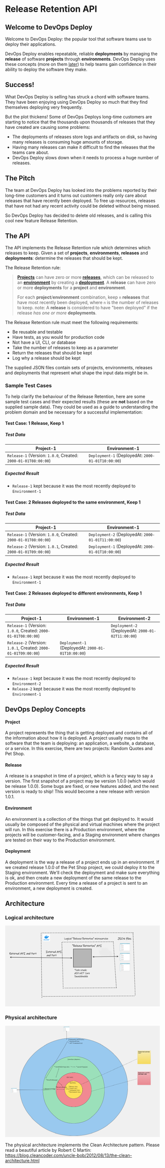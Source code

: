 
# Release Retention API

## Welcome to DevOps Deploy

Welcome to DevOps Deploy: the popular tool that software teams use to deploy their applications. 

DevOps Deploy enables repeatable, reliable **deployments** by managing the **release** of software **projects** through **environments**. DevOps Deploy uses these concepts (more on them [later](#devops-deploy-concepts)) to help teams gain confidence in their ability to deploy the software they make.

## Success!

What DevOps Deploy is selling has struck a chord with software teams. They have been enjoying using DevOps Deploy so much that they find themselves deploying very frequently. 

But the plot thickens! Some of DevOps Deploys long-time customers are starting to notice that the thousands upon thousands of releases that they have created are causing some problems:

- The deployments of releases store logs and artifacts on disk, so having many releases is consuming huge amounts of storage.
- Having many releases can make it difficult to find the releases that the teams care about.
- DevOps Deploy slows down when it needs to process a huge number of releases.

## The Pitch

The team at DevOps Deploy has looked into the problems reported by their long-time customers and it turns out customers really only care about releases that have recently been deployed. To free up resources, releases that have not had any recent activity could be deleted without being missed. 

So DevOps Deploy has decided to delete old releases, and is calling this cool new feature Release Retention.

## The API

The API implements the Release Retention rule which determines which releases to keep. Given a set of **projects**, **environments**, **releases** and **deployments**: determine the releases that should be kept.

The Release Retention rule:
> [**Projects**](#project) can have zero or more [**releases**](#release), which can be released to an [**environment**](#environment) by creating a [**deployment**](#deployment). A **release** can have zero or more **deployments** for a **project** and **environment**.  
> 
> For each **project**/**environment** combination, keep `n` **releases** that have most recently been deployed, where `n` is the number of releases to keep. 
> note: A **release** is considered to have "been deployed" if the release _has one or more_ **deployments**.

The Release Retention rule must meet the following requirements:
- Be reusable and testable
- Have tests, as you would for production code
- Not have a UI, CLI, or database
- Take the number of releases to keep as a parameter
- Return the releases that should be kept
- Log why a release should be kept

The supplied JSON files contain sets of projects, environments, releases and deployments that represent what shape the input data might be in.

### Sample Test Cases

To help clarify the behaviour of the Release Retention, here are some sample test cases and their expected results (these are **not** based on the supplied sample data). They could be used as a guide to understanding the problem domain and be necessary for a successful implementation:

#### Test Case: 1 Release, Keep 1


##### Test Data
| Project-1 | Environment-1 |
| ------------- | ------------- |
| `Release-1` (Version: `1.0.0`, Created: `2000-01-01T08:00:00`)  | `Deployment-1` (DeployedAt: `2000-01-01T10:00:00`) |

##### Expected Result

- `Release-1` kept because it was the most recently deployed to `Environment-1`

#### Test Case: 2 Releases deployed to the same environment, Keep 1

##### Test Data
| Project-1 | Environment-1 |
| ------------- | ------------- |
| `Release-1` (Version: `1.0.0`, Created: `2000-01-01T08:00:00`)  | `Deployment-2` (DeployedAt: `2000-01-01T11:00:00`) |
| `Release-2` (Version: `1.0.1`, Created: `2000-01-01T09:00:00`)  | `Deployment-1` (DeployedAt: `2000-01-01T10:00:00`) |

##### Expected Result

- `Release-1` kept because it was the most recently deployed to `Environment-1`

#### Test Case: 2 Releases deployed to different environments, Keep 1

##### Test Data
| Project-1 | Environment-1 | Environment-2 |
| ------------- | ------------- | ------------- |
| `Release-1` (Version: `1.0.0`, Created: `2000-01-01T08:00:00`)  | | `Deployment-2` (DeployedAt: `2000-01-02T11:00:00`) |
| `Release-2` (Version: `1.0.1`, Created: `2000-01-01T09:00:00`)  | `Deployment-1` (DeployedAt: `2000-01-01T10:00:00`) | |

##### Expected Result

- `Release-1` kept because it was the most recently deployed to `Environment-2`
- `Release-2` kept because it was the most recently deployed to `Environment-1`

## DevOps Deploy Concepts

#### Project

A project represents the thing that is getting deployed and contains all of the information about how it is deployed. A project usually maps to the software that the team is deploying: an application, a website, a database, or a service. In this exercise, there are two projects: Random Quotes and Pet Shop.

#### Release

A release is a snapshot in time of a project, which is a fancy way to say a version. The first snapshot of a project may be version 1.0.0 (which would be release 1.0.0). Some bugs are fixed, or new features added, and the next version is ready to ship! This would become a new release with version 1.0.1.

#### Environment

An environment is a collection of the things that get deployed to. It would usually be composed of the physical and virtual machines where the project will run. In this exercise there is a Production environment, where the projects will be customer-facing, and a Staging environment where changes are tested on their way to the Production environment.

#### Deployment

A deployment is the way a release of a project ends up in an environment. If we created release 1.0.0 of the Pet Shop project, we could deploy it to the Staging environment. We'll check the deployment and make sure everything is ok, and then create a new deployment of the same release to the Production environment. Every time a release of a project is sent to an environment, a new deployment is created.

## Architecture
### Logical architecture
![Architecture var 1](https://github.com/MrRustenLine/ReleaseRetention/blob/master/ReleaseRetentionAPILogical%20Architecture.png)

### Physical architecture
![Architecture var 1](https://github.com/MrRustenLine/ReleaseRetention/blob/b1473b5444689b5dbfa032f1cce284b73a2edccf/Release%20Retention%20API%20physical%20architecture%20-%20Clean%20Architecture.png)

The physical architecture implements the Clean Architecture pattern. Please read a beautiful article by Robert C Martin: https://blog.cleancoder.com/uncle-bob/2012/08/13/the-clean-architecture.html

